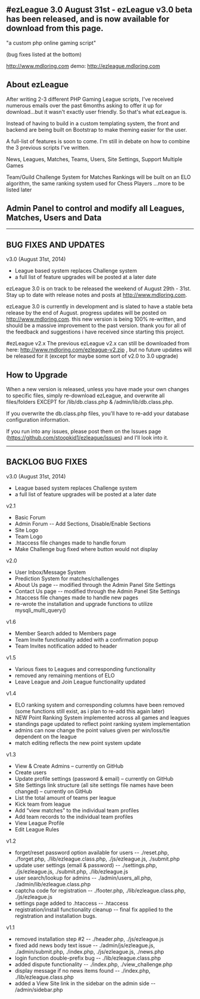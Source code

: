 #ezLeague 3.0
August 31st - ezLeague v3.0 beta has been released, and is now available for download from this page.
------------------------------------------------------------------------------------------------------------------------
"a custom php online gaming script"

(bug fixes listed at the bottom)

http://www.mdloring.com
demo: http://ezleague.mdloring.com

About ezLeague
------------------------------------------------------------------------------------------------------------------------

After writing 2-3 different PHP Gaming League scripts, I've received numerous emails over the past 6months asking to offer it up for download...but it wasn't exactly user friendly. So that's what ezLeague is.

Instead of having to build in a custom templating system, the front and backend are being built on Bootstrap to make theming easier for the user.

A full-list of features is soon to come. I'm still in debate on how to combine the 3 previous scripts I've written.

News, Leagues, Matches, Teams, Users, Site Settings, Support Multiple Games

Team/Guild Challenge System for Matches
Rankings will be built on an ELO algorithm, the same ranking system used for Chess Players ...more to be listed later

Admin Panel to control and modify all Leagues, Matches, Users and Data
------------------------------------------------------------------------------------------------------------------------
------------------------------------------------------------------------------------------------------------------------
BUG FIXES AND UPDATES
------------------------------------------------------------------------------------------------------------------------
v3.0 (August 31st, 2014)
- League based system replaces Challenge system
- a full list of feature upgrades will be posted at a later date

ezLeague 3.0 is on track to be released the weekend of August 29th - 31st. Stay up to date with release notes and posts at http://www.mdloring.com.

ezLeague 3.0 is currently in development and is slated to have a stable beta release by the end of August. progress updates will be posted on http://www.mdloring.com. this new version is being 100% re-written, and should be a massive improvement to the past version. thank you for all of the feedback and suggestions i have received since starting this project.

#ezLeague v2.x
The previous ezLeague v2.x can still be downloaded from here: http://www.mdloring.com/ezleague-v2.zip , but no future updates will be released for it (except for maybe some sort of v2.0 to 3.0 upgrade)

How to Upgrade
------------------------------------------------------------------------------------------------------------------------
When a new version is released, unless you have made your own changes to specific files, simply re-download ezLeague, and overwrite all files/folders EXCEPT for /lib/db.class.php & /admin/lib/db.class.php.

If you overwrite the db.class.php files, you'll have to re-add your database configuration information.

If you run into any issues, please post them on the Issues page (https://github.com/stoopkid1/ezleague/issues) and I'll look into it.

------------------------------------------------------------------------------------------------------------------------
BACKLOG BUG FIXES
------------------------------------------------------------------------------------------------------------------------
v3.0 (August 31st, 2014)
- League based system replaces Challenge system
- a full list of feature upgrades will be posted at a later date

v2.1
- Basic Forum
- Admin Forum -- Add Sections, Disable/Enable Sections
- Site Logo
- Team Logo
- .htaccess file changes made to handle forum
- Make Challenge bug fixed where button would not display

v2.0
- User Inbox/Message System
- Prediction System for matches/challenges
- About Us page -- modified through the Admin Panel Site Settings
- Contact Us page -- modified through the Admin Panel Site Settings
- .htaccess file changes made to handle new pages
- re-wrote the installation and upgrade functions to utilize mysqli_multi_query()

v1.6
- Member Search added to Members page
- Team Invite functionality added with a confirmation popup
- Team Invites notification added to header

v1.5
- Various fixes to Leagues and corresponding functionality
- removed any remaining mentions of ELO
- Leave League and Join League functionality updated

v1.4
- ELO ranking system and corresponding columns have been removed (some functions still exist, as i plan to re-add this again later)
- NEW Point Ranking System implemented across all games and leagues
- standings page updated to reflect point ranking system implementation
- admins can now change the point values given per win/loss/tie dependent on the league
- match editing reflects the new point system update

v1.3
 - View & Create Admins – currently on GitHub
 - Create users
 - Update profile settings (password & email) – currently on GitHub
 - Site Settings link structure (all site settings file names have been changed) – currently on GitHub
 - List the total amount of teams per league
 - Kick team from league
 - Add “view matches” to the individual team profiles
 - Add team records to the individual team profiles
 - View League Profile
 - Edit League Rules

v1.2
 - forget/reset password option available for users -- ./reset.php, ./forget.php, ./lib/ezleague.class.php, ./js/ezleague.js, ./submit.php
 - update user settings (email & password) -- ./settings.php, ./js/ezleague.js, ./submit.php, ./lib/ezleague.js
 - user search/lookup for admins -- ./admin/users_all.php, ./admin/lib/ezleague.class.php
 - captcha code for registration -- ./footer.php, ./lib/ezleague.class.php, ./js/ezleague.js
 - settings page added to .htaccess -- .htaccess
 - registration/install functionality cleanup -- final fix applied to the registration and installation bugs.

v1.1
 - removed installation step #2 -- ./header.php, ./js/ezleague.js
 - fixed add news body text issue -- ./admin/js/ezleague.js, ./admin/submit.php, ./index.php, ./js/ezleague.js, ./news.php
 - login function double-prefix bug -- ./lib/ezleague.class.php
 - added dispute functionality -- ./index.php, ./view_challenge.php
 - display message if no news items found -- ./index.php, ./lib/ezleague.class.php
 - added a View Site link in the sidebar on the admin side -- /admin/sidebar.php
